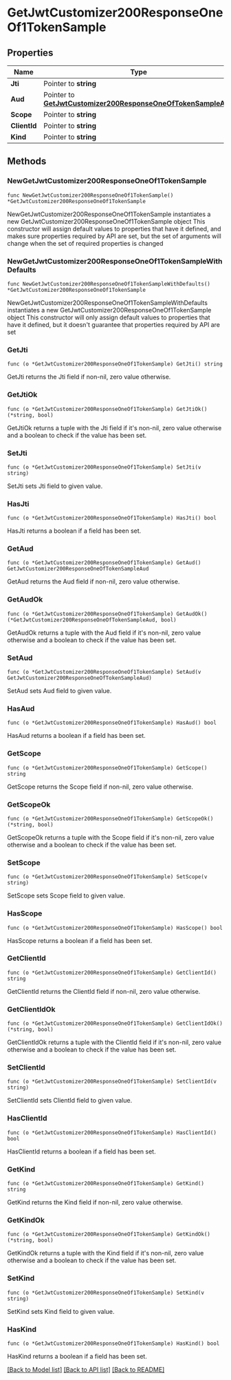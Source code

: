 # GetJwtCustomizer200ResponseOneOf1TokenSample

## Properties

Name | Type | Description | Notes
------------ | ------------- | ------------- | -------------
**Jti** | Pointer to **string** |  | [optional] 
**Aud** | Pointer to [**GetJwtCustomizer200ResponseOneOfTokenSampleAud**](GetJwtCustomizer200ResponseOneOfTokenSampleAud.md) |  | [optional] 
**Scope** | Pointer to **string** |  | [optional] 
**ClientId** | Pointer to **string** |  | [optional] 
**Kind** | Pointer to **string** |  | [optional] 

## Methods

### NewGetJwtCustomizer200ResponseOneOf1TokenSample

`func NewGetJwtCustomizer200ResponseOneOf1TokenSample() *GetJwtCustomizer200ResponseOneOf1TokenSample`

NewGetJwtCustomizer200ResponseOneOf1TokenSample instantiates a new GetJwtCustomizer200ResponseOneOf1TokenSample object
This constructor will assign default values to properties that have it defined,
and makes sure properties required by API are set, but the set of arguments
will change when the set of required properties is changed

### NewGetJwtCustomizer200ResponseOneOf1TokenSampleWithDefaults

`func NewGetJwtCustomizer200ResponseOneOf1TokenSampleWithDefaults() *GetJwtCustomizer200ResponseOneOf1TokenSample`

NewGetJwtCustomizer200ResponseOneOf1TokenSampleWithDefaults instantiates a new GetJwtCustomizer200ResponseOneOf1TokenSample object
This constructor will only assign default values to properties that have it defined,
but it doesn't guarantee that properties required by API are set

### GetJti

`func (o *GetJwtCustomizer200ResponseOneOf1TokenSample) GetJti() string`

GetJti returns the Jti field if non-nil, zero value otherwise.

### GetJtiOk

`func (o *GetJwtCustomizer200ResponseOneOf1TokenSample) GetJtiOk() (*string, bool)`

GetJtiOk returns a tuple with the Jti field if it's non-nil, zero value otherwise
and a boolean to check if the value has been set.

### SetJti

`func (o *GetJwtCustomizer200ResponseOneOf1TokenSample) SetJti(v string)`

SetJti sets Jti field to given value.

### HasJti

`func (o *GetJwtCustomizer200ResponseOneOf1TokenSample) HasJti() bool`

HasJti returns a boolean if a field has been set.

### GetAud

`func (o *GetJwtCustomizer200ResponseOneOf1TokenSample) GetAud() GetJwtCustomizer200ResponseOneOfTokenSampleAud`

GetAud returns the Aud field if non-nil, zero value otherwise.

### GetAudOk

`func (o *GetJwtCustomizer200ResponseOneOf1TokenSample) GetAudOk() (*GetJwtCustomizer200ResponseOneOfTokenSampleAud, bool)`

GetAudOk returns a tuple with the Aud field if it's non-nil, zero value otherwise
and a boolean to check if the value has been set.

### SetAud

`func (o *GetJwtCustomizer200ResponseOneOf1TokenSample) SetAud(v GetJwtCustomizer200ResponseOneOfTokenSampleAud)`

SetAud sets Aud field to given value.

### HasAud

`func (o *GetJwtCustomizer200ResponseOneOf1TokenSample) HasAud() bool`

HasAud returns a boolean if a field has been set.

### GetScope

`func (o *GetJwtCustomizer200ResponseOneOf1TokenSample) GetScope() string`

GetScope returns the Scope field if non-nil, zero value otherwise.

### GetScopeOk

`func (o *GetJwtCustomizer200ResponseOneOf1TokenSample) GetScopeOk() (*string, bool)`

GetScopeOk returns a tuple with the Scope field if it's non-nil, zero value otherwise
and a boolean to check if the value has been set.

### SetScope

`func (o *GetJwtCustomizer200ResponseOneOf1TokenSample) SetScope(v string)`

SetScope sets Scope field to given value.

### HasScope

`func (o *GetJwtCustomizer200ResponseOneOf1TokenSample) HasScope() bool`

HasScope returns a boolean if a field has been set.

### GetClientId

`func (o *GetJwtCustomizer200ResponseOneOf1TokenSample) GetClientId() string`

GetClientId returns the ClientId field if non-nil, zero value otherwise.

### GetClientIdOk

`func (o *GetJwtCustomizer200ResponseOneOf1TokenSample) GetClientIdOk() (*string, bool)`

GetClientIdOk returns a tuple with the ClientId field if it's non-nil, zero value otherwise
and a boolean to check if the value has been set.

### SetClientId

`func (o *GetJwtCustomizer200ResponseOneOf1TokenSample) SetClientId(v string)`

SetClientId sets ClientId field to given value.

### HasClientId

`func (o *GetJwtCustomizer200ResponseOneOf1TokenSample) HasClientId() bool`

HasClientId returns a boolean if a field has been set.

### GetKind

`func (o *GetJwtCustomizer200ResponseOneOf1TokenSample) GetKind() string`

GetKind returns the Kind field if non-nil, zero value otherwise.

### GetKindOk

`func (o *GetJwtCustomizer200ResponseOneOf1TokenSample) GetKindOk() (*string, bool)`

GetKindOk returns a tuple with the Kind field if it's non-nil, zero value otherwise
and a boolean to check if the value has been set.

### SetKind

`func (o *GetJwtCustomizer200ResponseOneOf1TokenSample) SetKind(v string)`

SetKind sets Kind field to given value.

### HasKind

`func (o *GetJwtCustomizer200ResponseOneOf1TokenSample) HasKind() bool`

HasKind returns a boolean if a field has been set.


[[Back to Model list]](../README.md#documentation-for-models) [[Back to API list]](../README.md#documentation-for-api-endpoints) [[Back to README]](../README.md)


